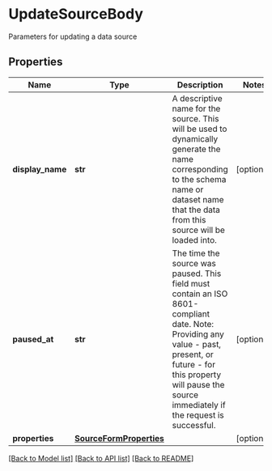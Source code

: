 # UpdateSourceBody

Parameters for updating a data source
## Properties
Name | Type | Description | Notes
------------ | ------------- | ------------- | -------------
**display_name** | **str** | A descriptive name for the source. This will be used to dynamically generate the name corresponding to the schema name or dataset name that the data from this source will be loaded into.  | [optional] 
**paused_at** | **str** | The time the source was paused. This field must contain an ISO 8601-compliant date. Note: Providing any value - past, present, or future - for this property will pause the source immediately if the request is successful.  | [optional] 
**properties** | [**SourceFormProperties**](SourceFormProperties.md) |  | [optional] 

[[Back to Model list]](../README.md#documentation-for-models) [[Back to API list]](../README.md#documentation-for-api-endpoints) [[Back to README]](../README.md)



